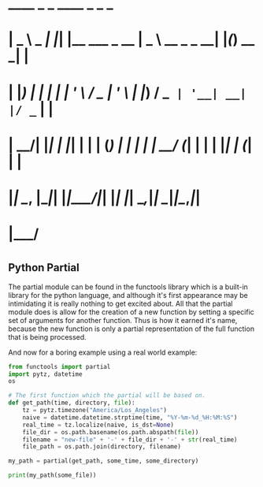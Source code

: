 
#  ____        _   _                   ____            _   _       _
# |  _ \ _   _| |_| |__   ___  _ __   |  _ \ __ _ _ __| |_(_) __ _| |
# | |_) | | | | __| '_ \ / _ \| '_ \  | |_) / _` | '__| __| |/ _` | |
# |  __/| |_| | |_| | | | (_) | | | | |  __/ (_| | |  | |_| | (_| | |
# |_|    \__, |\__|_| |_|\___/|_| |_| |_|   \__,_|_|   \__|_|\__,_|_|
#        |___/
#

Python Partial
--------------

The partial module can be found in the functools library which is a built-in library for the python language, and although it's first appearance 
may be intimidating it is really nothing to get excited about. All that the partial module does is allow
for the creation of a new function by setting a specific set of arguments for another function. Thus is how it
    earned it's name, because the new function is only a partial representation of the full function that is
    being processed. 

And now for a boring example using a real world example:

```python
from functools import partial
import pytz, datetime
os

# The first function which the partial will be based on.
def get_path(time, directory, file):
    tz = pytz.timezone("America/Los_Angeles")
    naive = datetime.datetime.strptime(time, "%Y-%m-%d_%H:%M:%S")
    real_time = tz.localize(naive, is_dst=None)
    file_dir = os.path.basename(os.path.abspath(file))
    filename = "new-file" + '-' + file_dir + '-' + str(real_time)
    file_path = os.path.join(directory, filename)

my_path = partial(get_path, some_time, some_directory)

print(my_path(some_file))
```
